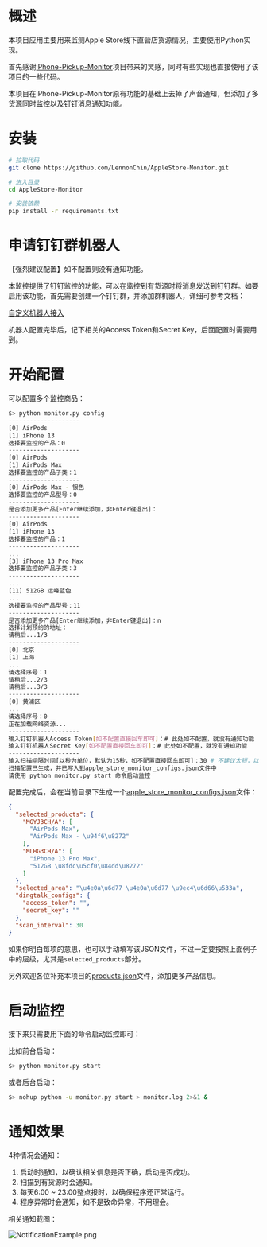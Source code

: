 # 概述

本项目应用主要用来监测Apple Store线下直营店货源情况，主要使用Python实现。

首先感谢[iPhone-Pickup-Monitor](https://github.com/greatcodeeer/iPhone-Pickup-Monitor)项目带来的灵感，同时有些实现也直接使用了该项目的一些代码。

本项目在iPhone-Pickup-Monitor原有功能的基础上去掉了声音通知，但添加了多货源同时监控以及钉钉消息通知功能。

# 安装

```bash
# 拉取代码 
git clone https://github.com/LennonChin/AppleStore-Monitor.git

# 进入目录
cd AppleStore-Monitor

# 安装依赖
pip install -r requirements.txt
```

# 申请钉钉群机器人

【强烈建议配置】如不配置则没有通知功能。

本监控提供了钉钉监控的功能，可以在监控到有货源时将消息发送到钉钉群。如要启用该功能，首先需要创建一个钉钉群，并添加群机器人，详细可参考文档：

[自定义机器人接入](https://developers.dingtalk.com/document/robots/custom-robot-access?spm=ding_open_doc.document.0.0.62846573euH8Cn#topic-2026027)

机器人配置完毕后，记下相关的Access Token和Secret Key，后面配置时需要用到。

# 开始配置

可以配置多个监控商品：

```bash
$> python monitor.py config
--------------------
[0] AirPods
[1] iPhone 13
选择要监控的产品：0
--------------------
[0] AirPods
[1] AirPods Max
选择要监控的产品子类：1
--------------------
[0] AirPods Max - 银色
选择要监控的产品型号：0
--------------------
是否添加更多产品[Enter继续添加，非Enter键退出]：
--------------------
[0] AirPods
[1] iPhone 13
选择要监控的产品：1
--------------------
...
[3] iPhone 13 Pro Max
选择要监控的产品子类：3
--------------------
...
[11] 512GB 远峰蓝色
...
选择要监控的产品型号：11
--------------------
是否添加更多产品[Enter继续添加，非Enter键退出]：n
选择计划预约的地址：
请稍后...1/3
--------------------
[0] 北京
[1] 上海
...
请选择序号：1
请稍后...2/3
请稍后...3/3
--------------------
[0] 黄浦区
...
请选择序号：0
正在加载网络资源...
--------------------
输入钉钉机器人Access Token[如不配置直接回车即可]：# 此处如不配置，就没有通知功能
输入钉钉机器人Secret Key[如不配置直接回车即可]：# 此处如不配置，就没有通知功能
--------------------
输入扫描间隔时间[以秒为单位，默认为15秒，如不配置直接回车即可]：30 # 不建议太短，以免扫描过于频繁导致IP被封
扫描配置已生成，并已写入到apple_store_monitor_configs.json文件中
请使用 python monitor.py start 命令启动监控
```

配置完成后，会在当前目录下生成一个[apple_store_monitor_configs.json](https://github.com/LennonChin/AppleStore-Monitor/blob/main/apple_store_monitor_configs.json)文件：

```json
{
  "selected_products": {
    "MGYJ3CH/A": [
      "AirPods Max",
      "AirPods Max - \u94f6\u8272"
    ],
    "MLHG3CH/A": [
      "iPhone 13 Pro Max",
      "512GB \u8fdc\u5cf0\u84dd\u8272"
    ]
  },
  "selected_area": "\u4e0a\u6d77 \u4e0a\u6d77 \u9ec4\u6d66\u533a",
  "dingtalk_configs": {
    "access_token": "",
    "secret_key": ""
  },
  "scan_interval": 30
}
```

如果你明白每项的意思，也可以手动填写该JSON文件，不过一定要按照上面例子中的层级，尤其是`selected_products`部分。

另外欢迎各位补充本项目的[products.json](https://github.com/LennonChin/AppleStore-Monitor/blob/main/products.json)文件，添加更多产品信息。

# 启动监控

接下来只需要用下面的命令启动监控即可：

比如前台启动：

```bash
$> python monitor.py start
```

或者后台启动：

```bash
$> nohup python -u monitor.py start > monitor.log 2>&1 &
```

# 通知效果

4种情况会通知：

1. 启动时通知，以确认相关信息是否正确，启动是否成功。
2. 扫描到有货源时会通知。
3. 每天6:00 ~ 23:00整点报时，以确保程序还正常运行。
4. 程序异常时会通知，如不是致命异常，不用理会。

相关通知截图：

![NotificationExample.png](https://github.com/LennonChin/AppleStore-Monitor/blob/main/NotificationExample.png)